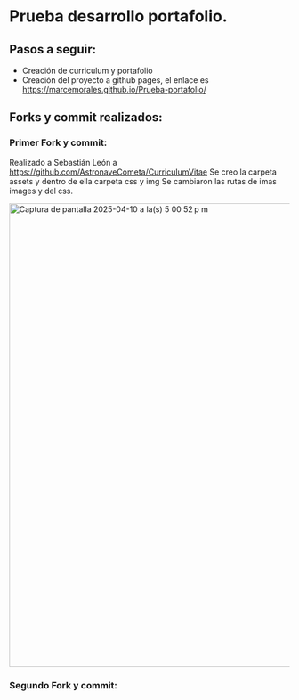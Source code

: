 # Prueba desarrollo portafolio.

## Pasos a seguir:
- Creación de curriculum y portafolio
- Creación del proyecto a github pages, el enlace es https://marcemorales.github.io/Prueba-portafolio/

## Forks y commit realizados:

### Primer Fork y commit:
Realizado a Sebastián León a https://github.com/AstronaveCometa/CurriculumVitae
Se creo la carpeta assets y dentro de ella carpeta css y img
Se cambiaron las rutas de imas images y del css.

<img width="833" alt="Captura de pantalla 2025-04-10 a la(s) 5 00 52 p m" src="https://github.com/user-attachments/assets/065a9634-2c1d-4c8a-9174-58921e6b064d" />



### Segundo Fork y commit:
